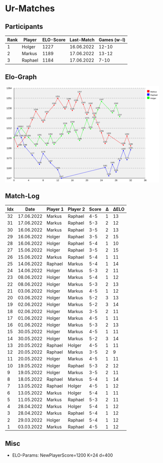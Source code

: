 # Ur-Matches

## Participants

| Rank | Player  | ELO-Score | Last-Match | Games (w-l) |
| ---- | ------- | --------- | ---------- | ----------- |
|    1 | Holger  |      1227 | 16.06.2022 | 12-10       | 
|    2 | Markus  |      1189 | 17.06.2022 | 13-12       | 
|    3 | Raphael |      1184 | 17.06.2022 | 7-10        | 

## Elo-Graph

![elo-graph](elo_changes.svg)

## Match-Log

| Idx | Date         | Player 1        | Player 2        | Score | Δ | ΔELO |
| --- | ------------ | --------------- | --------------- | ----- | - | ---- |
|  32 |  17.06.2022  |  Markus         |  Raphael        |  4-5  | 1 |   13 |
|  31 |  17.06.2022  |  Markus         |  Raphael        |  5-3  | 2 |   12 |
|  30 |  16.06.2022  |  Markus         |  Raphael        |  3-5  | 2 |   13 |
|  29 |  16.06.2022  |  Holger         |  Raphael        |  3-5  | 2 |   15 |
|  28 |  16.06.2022  |  Holger         |  Raphael        |  5-4  | 1 |   10 |
|  27 |  15.06.2022  |  Holger         |  Raphael        |  3-5  | 2 |   15 |
|  26 |  15.06.2022  |  Markus         |  Raphael        |  5-4  | 1 |   11 |
|  25 |  14.06.2022  |  Raphael        |  Markus         |  5-4  | 1 |   14 |
|  24 |  14.06.2022  |  Holger         |  Markus         |  5-3  | 2 |   11 |
|  23 |  08.06.2022  |  Holger         |  Markus         |  5-4  | 1 |   12 |
|  22 |  08.06.2022  |  Holger         |  Markus         |  5-3  | 2 |   13 |
|  21 |  03.06.2022  |  Holger         |  Markus         |  4-5  | 1 |   12 |
|  20 |  03.06.2022  |  Holger         |  Markus         |  5-2  | 3 |   13 |
|  19 |  02.06.2022  |  Holger         |  Markus         |  5-2  | 3 |   14 |
|  18 |  02.06.2022  |  Holger         |  Markus         |  3-5  | 2 |   11 |
|  17 |  01.06.2022  |  Holger         |  Markus         |  4-5  | 1 |   11 |
|  16 |  01.06.2022  |  Holger         |  Markus         |  5-3  | 2 |   13 |
|  15 |  30.05.2022  |  Holger         |  Markus         |  4-5  | 1 |   11 |
|  14 |  30.05.2022  |  Holger         |  Markus         |  5-2  | 3 |   14 |
|  13 |  20.05.2022  |  Raphael        |  Holger         |  4-5  | 1 |   11 |
|  12 |  20.05.2022  |  Raphael        |  Markus         |  3-5  | 2 |    9 |
|  11 |  20.05.2022  |  Holger         |  Markus         |  4-5  | 1 |   11 |
|  10 |  19.05.2022  |  Holger         |  Raphael        |  5-3  | 2 |   12 |
|   9 |  19.05.2022  |  Holger         |  Markus         |  3-5  | 2 |   11 |
|   8 |  18.05.2022  |  Raphael        |  Markus         |  5-4  | 1 |   14 |
|   7 |  13.05.2022  |  Raphael        |  Holger         |  4-5  | 1 |   12 |
|   6 |  13.05.2022  |  Markus         |  Holger         |  5-4  | 1 |   11 |
|   5 |  11.05.2022  |  Markus         |  Raphael        |  5-3  | 2 |   11 |
|   4 |  28.04.2022  |  Markus         |  Holger         |  5-4  | 1 |   12 |
|   3 |  28.04.2022  |  Markus         |  Raphael        |  5-4  | 1 |   12 |
|   2 |  29.03.2022  |  Holger         |  Raphael        |  5-4  | 1 |   12 |
|   1 |  03.03.2022  |  Markus         |  Raphael        |  4-5  | 1 |   12 |

## Misc

* ELO-Params: NewPlayerScore=1200 K=24 d=400
